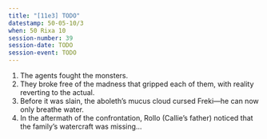 ```yaml
---
title: "[11e3] TODO"
datestamp: 50-05-10/3
when: 50 Rixa 10
session-number: 39
session-date: TODO
session-event: TODO
---
```


1. The agents fought the monsters.
2. They broke free of the madness that gripped each of them, with reality reverting to the actual.
3. Before it was slain, the aboleth’s mucus cloud cursed Freki—he can now only breathe water.
4. In the aftermath of the confrontation, Rollo (Callie’s father) noticed that the family’s watercraft was missing…
